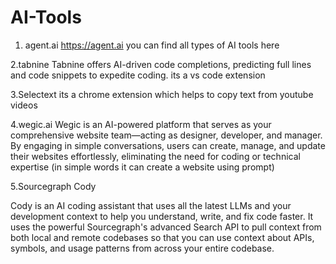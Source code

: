 # AI-Tools


1. agent.ai
https://agent.ai
you can find all types of AI tools here

2.tabnine
Tabnine offers AI-driven code completions, predicting full lines and code snippets to expedite coding. 
its a vs code extension

3.Selectext
its a chrome extension which helps to copy text from youtube videos

4.wegic.ai
Wegic is an AI-powered platform that serves as your comprehensive website team—acting as designer, developer, and manager. By engaging in simple conversations, users can create, manage, and update their websites effortlessly, eliminating the need for coding or technical expertise
(in simple words it can create a website using prompt)

5.Sourcegraph Cody

Cody is an AI coding assistant that uses all the latest LLMs and your development context to help you understand, write, and fix code faster. It uses the powerful Sourcegraph's advanced Search API to pull context from both local and remote codebases so that you can use context about APIs, symbols, and usage patterns from across your entire codebase.
